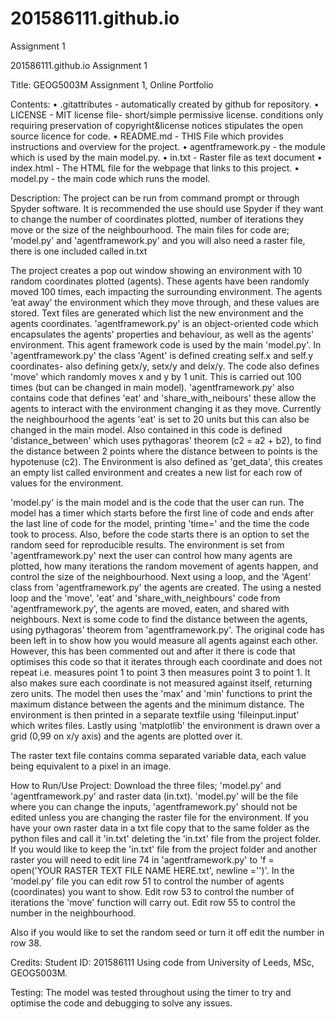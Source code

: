 # 201586111.github.io
 Assignment 1
 
201586111.github.io
Assignment 1

Title: GEOG5003M Assignment 1, Online Portfolio

Contents:
•	.gitattributes - automatically created by github for repository.
•	LICENSE - MIT license file- short/simple permissive license. conditions only requiring preservation of copyright&license notices stipulates the open source licence for code.
•	README.md - THIS File which provides instructions and overview for the project.
•	agentframework.py - the module which is used by the main model.py.
•	in.txt - Raster file as text document
•	index.html - The HTML file for the webpage that links to this project. 
•	model.py - the main code which runs the model.

Description:
The project can be run from command prompt or through Spyder software. It is recommended the use should use Spyder if they want to change the number of coordinates plotted, number of iterations they move or the size of the neighbourhood. The main files for code are; 'model.py' and 'agentframework.py' and you will also need a raster file, there is one included called in.txt

The project creates a pop out window showing an environment with 10 random coordinates plotted (agents). These agents have been randomly moved 100 times, each impacting the surrounding environment. The agents ‘eat away’ the environment which they move through, and these values are stored. Text files are generated which list the new environment and the agents coordinates.
'agentframework.py' is an object-oriented code which encapsulates the agents' properties and behaviour, as well as the agents' environment. This agent framework code is used by the main 'model.py'. In 'agentframework.py' the class 'Agent' is defined creating self.x and self.y coordinates- also defining getx/y, setx/y and delx/y. The code also defines 'move' which randomly moves x and y by 1 unit. This is carried out 100 times (but can be changed in main model). 'agentframework.py' also contains code that defines 'eat' and 'share_with_neibours' these allow the agents to interact with the environment changing it as they move. Currently the neighbourhood the agents 'eat' is set to 20 units but this can also be changed in the main model. Also contained in this code is defined 'distance_between' which uses pythagoras' theorem (c2 = a2 + b2), to find the distance between 2 points where the distance between to points is the hypotenuse (c2). The Environment is also defined as 'get_data', this creates an empty list called environment and creates a new list for each row of values for the environment.

'model.py' is the main model and is the code that the user can run. The model has a timer which starts before the first line of code and ends after the last line of code for the model, printing 'time=' and the time the code took to process. Also, before the code starts there is an option to set the random seed for reproducible results. The environment is set from 'agentframework.py' next the user can control how many agents are plotted, how many iterations the random movement of agents happen, and control the size of the neighbourhood. Next using a loop, and the 'Agent' class from 'agentframework.py' the agents are created. The using a nested loop and the 'move', 'eat' and 'share_with_neighbours' code from 'agentframework.py', the agents are moved, eaten, and shared with neighbours. Next is some code to find the distance between the agents, using pythagoras' theorem from 'agentframework.py'. The original code has been left in to show how you would measure all agents against each other. However, this has been commented out and after it there is code that optimises this code so that it iterates through each coordinate and does not repeat i.e. measures point 1 to point 3 then measures point 3 to point 1. It also makes sure each coordinate is not measured against itself, returning zero units. The model then uses the 'max' and 'min' functions to print the maximum distance between the agents and the minimum distance. The environment is then printed in a separate textfile using 'fileinput.input' which writes files. Lastly using 'matplotlib' the environment is drawn over a grid (0,99 on x/y axis) and the agents are plotted over it.

The raster text file contains comma separated variable data, each value being equivalent to a pixel in an image.

How to Run/Use Project: 
Download the three files; 'model.py' and 'agentframework.py' and raster data (in.txt). 'model.py' will be the file where you can change the inputs, 'agentframework.py' should not be edited unless you are changing the raster file for the environment. If you have your own raster data in a txt file copy that to the same folder as the python files and call it 'in.txt' deleting the 'in.txt' file from the project folder. If you would like to keep the 'in.txt' file from the project folder and another raster you will need to edit line 74 in 'agentframework.py' to 'f = open('YOUR RASTER TEXT FILE NAME HERE.txt', newline ='')'.
In the 'model.py' file you can edit row 51 to control the number of agents (coordinates) you want to show. Edit row 53 to control the number of iterations the 'move' function will carry out. Edit row 55 to control the number in the neighbourhood.

Also if you would like to set the random seed or turn it off edit the number in row 38.

Credits: Student ID: 201586111 Using code from University of Leeds, MSc, GEOG5003M.

Testing: The model was tested throughout using the timer to try and optimise the code and debugging to solve any issues.

